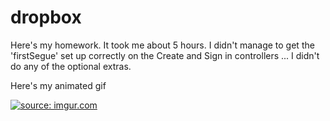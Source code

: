 # dropbox

Here's my homework. It took me about 5 hours. I didn't manage to get the 'firstSegue' set up correctly on the Create and Sign in controllers ... I didn't do any of the optional extras.

Here's my animated gif

<a href="http://imgur.com/k9iqgCh"><img src="http://imgur.com/k9iqgCh" title="source: imgur.com" /></a>
